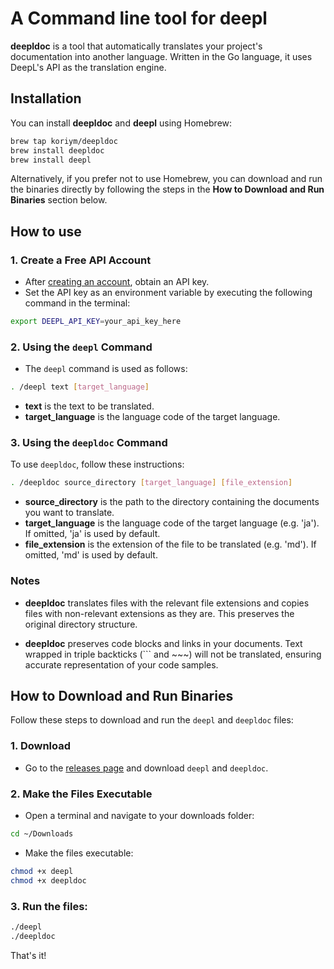 # A Command line tool for deepl

**deepldoc**  is a tool that automatically translates your project's documentation into another language. Written in the Go language, it uses DeepL's API as the translation engine.

## Installation

You can install **deepldoc** and **deepl** using Homebrew:

```sh
brew tap koriym/deepldoc
brew install deepldoc
brew install deepl
```


Alternatively, if you prefer not to use Homebrew, you can download and run the binaries directly by following the steps in the **How to Download and Run Binaries** section below.

## How to use

### 1. Create a Free API Account

- After [creating an account](https://www.deepl.com/pro?cta=apiDocsHeader#developer), obtain an API key.
- Set the API key as an environment variable by executing the following command in the terminal:

```sh
export DEEPL_API_KEY=your_api_key_here
```

### 2. Using the `deepl` Command

- The `deepl` command is used as follows:

```sh
. /deepl text [target_language]
``` 

- **text** is the text to be translated.
- **target_language** is the language code of the target language.

### 3. Using the `deepldoc` Command

To use `deepldoc`, follow these instructions:

```sh
. /deepldoc source_directory [target_language] [file_extension]
```

- **source_directory** is the path to the directory containing the documents you want to translate.
- **target_language** is the language code of the target language (e.g. 'ja'). If omitted, 'ja' is used by default.
- **file_extension** is the extension of the file to be translated (e.g. 'md'). If omitted, 'md' is used by default.


### Notes

- **deepldoc** translates files with the relevant file extensions and copies files with non-relevant extensions as they are. This preserves the original directory structure.

- **deepldoc** preserves code blocks and links in your documents. Text wrapped in triple backticks (``` and ~~~)  will not be translated, ensuring accurate representation of your code samples.

## How to Download and Run Binaries

Follow these steps to download and run the `deepl` and `deepldoc` files:

### 1. Download

- Go to the [releases page](https://github.com/koriym/deepldoc/releases) and download `deepl` and `deepldoc`.

### 2. Make the Files Executable
- Open a terminal and navigate to your downloads folder:
```sh
cd ~/Downloads
```

- Make the files executable:

```sh
chmod +x deepl
chmod +x deepldoc
```

### 3. Run the files:

```sh
./deepl
./deepldoc
```

That's it!
